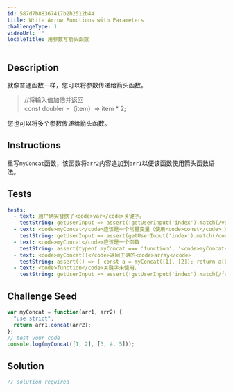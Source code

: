 ```yaml
---
id: 587d7b88367417b2b2512b44
title: Write Arrow Functions with Parameters
challengeType: 1
videoUrl: ''
localeTitle: 用参数写箭头函数
---
```


## Description
<section id="description">就像普通函数一样，您可以将参数传递给箭头函数。 <blockquote> //将输入值加倍并返回<br> const doubler =（item）=&gt; item * 2; </blockquote>您也可以将多个参数传递给箭头函数。 </section>

## Instructions
<section id="instructions">重写<code>myConcat</code>函数，该函数将<code>arr2</code>内容追加到<code>arr1</code>以便该函数使用箭头函数语法。 </section>

## Tests
<section id='tests'>

```yml
tests:
  - text: 用户确实替换了<code>var</code>关键字。
    testString: getUserInput => assert(!getUserInput('index').match(/var/g), 'User did replace <code>var</code> keyword.');
  - text: <code>myConcat</code>应该是一个常量变量（使用<code>const</code> ）。
    testString: getUserInput => assert(getUserInput('index').match(/const\s+myConcat/g), '<code>myConcat</code> should be a constant variable (by using <code>const</code>).');
  - text: <code>myConcat</code>应该是一个函数
    testString: assert(typeof myConcat === 'function', '<code>myConcat</code> should be a function');
  - text: <code>myConcat()</code>返回正确的<code>array</code>
    testString: assert(() => { const a = myConcat([1], [2]); return a[0] == 1 && a[1] == 2; }, '<code>myConcat()</code> returns the correct <code>array</code>');
  - text: <code>function</code>关键字未使用。
    testString: getUserInput => assert(!getUserInput('index').match(/function/g), '<code>function</code> keyword was not used.');

```

</section>

## Challenge Seed
<section id='challengeSeed'>

<div id='js-seed'>

```js
var myConcat = function(arr1, arr2) {
  "use strict";
  return arr1.concat(arr2);
};
// test your code
console.log(myConcat([1, 2], [3, 4, 5]));

```

</div>



</section>

## Solution
<section id='solution'>

```js
// solution required
```
</section>
